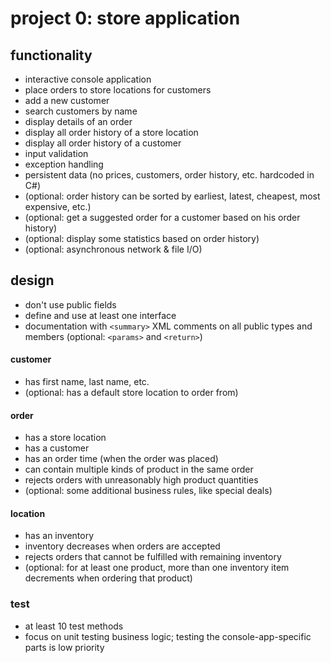 # project 0: store application

## functionality
* interactive console application
* place orders to store locations for customers
* add a new customer
* search customers by name
* display details of an order
* display all order history of a store location
* display all order history of a customer
* input validation
* exception handling
* persistent data (no prices, customers, order history, etc. hardcoded in C#)
* (optional: order history can be sorted by earliest, latest, cheapest, most expensive, etc.)
* (optional: get a suggested order for a customer based on his order history)
* (optional: display some statistics based on order history)
* (optional: asynchronous network & file I/O)

## design
* don't use public fields
* define and use at least one interface
* documentation with `<summary>` XML comments on all public types and members (optional: `<params>` and `<return>`)

#### customer
* has first name, last name, etc.
* (optional: has a default store location to order from)

#### order
* has a store location
* has a customer
* has an order time (when the order was placed)
* can contain multiple kinds of product in the same order
* rejects orders with unreasonably high product quantities
* (optional: some additional business rules, like special deals)

#### location
* has an inventory
* inventory decreases when orders are accepted
* rejects orders that cannot be fulfilled with remaining inventory
* (optional: for at least one product, more than one inventory item decrements when ordering that product)

### test
* at least 10 test methods
* focus on unit testing business logic; testing the console-app-specific parts is low priority
